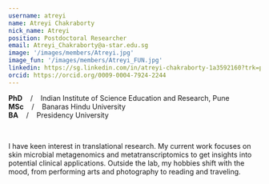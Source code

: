 ```yaml
---
username: atreyi
name: Atreyi Chakraborty
nick_name: Atreyi
position: Postdoctoral Researcher
email: Atreyi_Chakraborty@a-star.edu.sg
image: '/images/members/Atreyi.jpg'
image_fun: '/images/members/Atreyi_FUN.jpg'
linkedin: https://sg.linkedin.com/in/atreyi-chakraborty-1a3592160?trk=people-guest_people_search-card 
orcid: https://orcid.org/0009-0004-7924-2244 
---
```



**PhD** &nbsp;&nbsp; / &nbsp;&nbsp; Indian Institute of Science Education and Research, Pune<br>
**MSc** &nbsp;&nbsp; / &nbsp;&nbsp; Banaras Hindu University<br>
**BA** &nbsp;&nbsp; / &nbsp;&nbsp;  Presidency University

<br/>

I have keen interest in translational research. My current work focuses on skin microbial metagenomics and metatranscriptomics to get insights into potential clinical applications. Outside the lab, my hobbies shift with the mood, from performing arts and photography to reading and traveling.